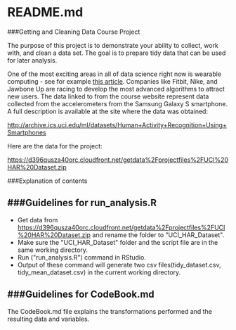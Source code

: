 # README.md

###Getting and Cleaning Data Course Project

The purpose of this project is to demonstrate your ability to collect, work with, and clean a data set. The goal is to prepare tidy data that can be used for later analysis.

One of the most exciting areas in all of data science right now is wearable computing - see for example [this article](http://www.insideactivitytracking.com/data-science-activity-tracking-and-the-battle-for-the-worlds-top-sports-brand/). Companies like Fitbit, Nike, and Jawbone Up are racing to develop the most advanced algorithms to attract new users. The data linked to from the course website represent data collected from the accelerometers from the Samsung Galaxy S smartphone. A full description is available at the site where the data was obtained:

http://archive.ics.uci.edu/ml/datasets/Human+Activity+Recognition+Using+Smartphones

Here are the data for the project:

https://d396qusza40orc.cloudfront.net/getdata%2Fprojectfiles%2FUCI%20HAR%20Dataset.zip

###Explanation of contents

###Guidelines for run_analysis.R
-----------------------------

* Get data from https://d396qusza40orc.cloudfront.net/getdata%2Fprojectfiles%2FUCI%20HAR%20Dataset.zip and rename the folder to "UCI_HAR_Dataset".
* Make sure the "UCI_HAR_Dataset" folder and the script file are in the same working directory.
* Run ("run_analysis.R") command in RStudio. 
* Output of these command will generate two csv files(tidy_dataset.csv, tidy_mean_dataset.csv) in the current working directory. 

###Guidelines for CodeBook.md
--------------------------
The CodeBook.md file explains the transformations performed and the resulting data and variables.
 
